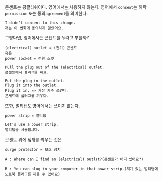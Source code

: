 콘센트는 콩글리쉬이다. 영어에서는 사용하지 않는다.
영어에서 `consent`는 허락`permission` 또는 동의`agreement`를 의미한다.

```
I didn't consent to this change.
저는 이 변화에 동의하지 않았어요.
```

그렇다면, 영어에서는 콘센트를 뭐라고 부를까?

```
(electrical) outlet = (전기) 콘센트
혹은
power socket = 전원 소켓

Pull the plug out of the (electrical) outlet.
콘센트에서 플러그를 빼요.

Put the plug in the outlet.
Plug it into the outlet.
Plug it in. => 가장 자주 쓰인다.
콘세트에 플러그를 끼우다.
```

또한, 멀티탭도 영어에서는 쓰이지 않는다.

```
power strip = 멀티탭

Let's use a power strip.
멀티탭을 사용합시다.
```

콘센트 위에 덮개를 씌우는 것은

```
surge protector = 보호 장치
```

```
A : Where can I find an (electrical) outlet?(콘센트가 어디 있어요?)

B : You can plug in your computer in that power strip.(저기 있는 멀티탭에 노트북 플러그를 끼울 수 있어요)
```